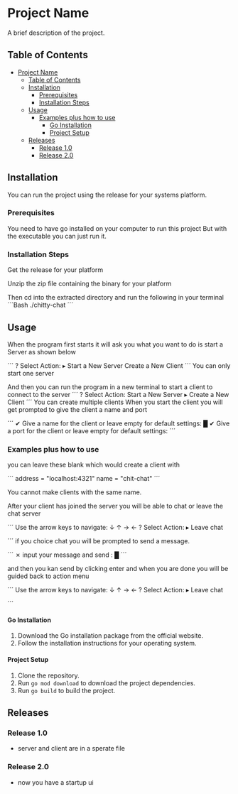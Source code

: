 # Project Name

A brief description of the project.

## Table of Contents

- [Project Name](#project-name)
  - [Table of Contents](#table-of-contents)
  - [Installation](#installation)
    - [Prerequisites](#prerequisites)
    - [Installation Steps](#installation-steps)
  - [Usage](#usage)
    - [Examples plus how to use](#examples-plus-how-to-use)
      - [Go Installation](#go-installation)
      - [Project Setup](#project-setup)
  - [Releases](#releases)
    - [Release 1.0](#release-10)
    - [Release 2.0](#release-20)

## Installation

You can run the project using the release for your systems platform.

### Prerequisites

You need to have go installed on your computer to run this project 
But with the executable you can just run it.

### Installation Steps

Get the release for your platform 

Unzip the zip file containing the binary for your platform 

Then cd into the extracted directory and run the following in your terminal
´´´Bash
./chitty-chat
´´´

## Usage

When the program first starts it will ask you what you want to do
is start a Server as shown below 

´´´
? Select Action: 
  ▸ Start a New Server
    Create a New Client
´´´
You can only start one server 

And then you can run the program in a new terminal to start a client to connect to the server 
´´´
? Select Action: 
    Start a New Server
  ▸ Create a New Client
´´´
You can create multiple clients 
When you start the client you will get prompted to give the client a name and port

´´´
✔ Give a name for the client or leave empty for default settings: █
✔ Give a port for the client or leave empty for default settings: 
´´´



### Examples plus how to use

you can leave these blank which would create a client with  

´´´
address = "localhost:4321"
name = "chit-chat"
´´´

You cannot make clients with the same name.

After your client has joined the server you will be able to chat or leave the chat server 

´´´
Use the arrow keys to navigate: ↓ ↑ → ← 
? Select Action: 
  ▸ Leave
    chat
 
´´´
if you choice chat you will be prompted to send a message.

´´´
✗ input your message and send : █
´´´

and then you kan send by clicking enter
and when you are done you will be guided back to action menu 

´´´
Use the arrow keys to navigate: ↓ ↑ → ← 
? Select Action: 
  ▸ Leave
    chat
 
´´´
#### Go Installation

1. Download the Go installation package from the official website.
2. Follow the installation instructions for your operating system.

#### Project Setup

1. Clone the repository.
2. Run `go mod download` to download the project dependencies.
3. Run `go build` to build the project.

## Releases

### Release 1.0

- server and client are in a sperate file

### Release 2.0

- now you have a startup ui
